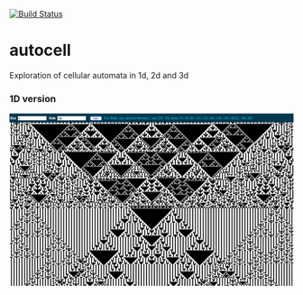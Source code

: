 
[![Build Status](https://travis-ci.org/alanmacleod/autocell.svg?branch=master)](https://travis-ci.org/alanmacleod/autocell)

# autocell
Exploration of cellular automata in 1d, 2d and 3d

### 1D version
![alt tag](https://raw.githubusercontent.com/alanmacleod/autocell/master/1d/build/demo2-1d.jpg)
